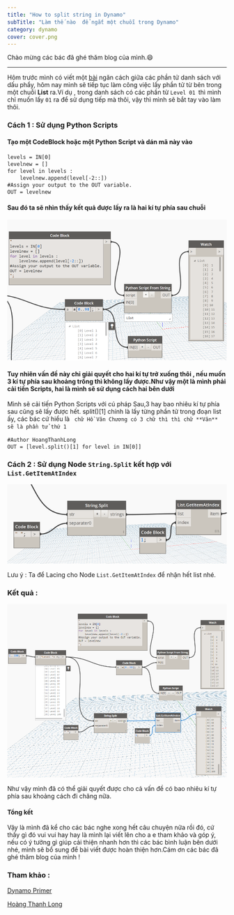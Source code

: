 ```yaml
---
title: "How to split string in Dynamo"
subTitle: "Làm thế nào  để ngắt một chuỗi trong Dynamo"
category: dynamo
cover: cover.png
---
```


Chào mừng các bác đã ghé thăm blog của mình.😄

---

Hôm trước mình có viết một <a href="https://chuongmep.com/break-string-in-dynamo-list-with-characters" target="_blank">bài</a> ngăn cách giữa các phần tử danh sách với dấu phẩy, hôm nay mình sẽ tiếp tục làm công việc lấy phần tử từ bên trong một chuỗi **List** ra.Ví dụ , trong danh sách có các phần từ `Level 01 `thì mình chỉ muốn lấy `01` ra để  sử dụng tiếp mà thôi, vậy thì mình sẽ bắt tay vào làm thôi.

### Cách 1 : Sử dụng Python Scripts
#### Tạo một **CodeBlock** hoặc một **Python Script** và dán mã này vào

```
levels = IN[0]
levelnew = []
for level in levels :
	levelnew.append(level[-2::])
#Assign your output to the OUT variable.
OUT = levelnew
```
#### Sau đó ta sẽ nhìn thấy kết quả được lấy ra là hai kí tự phía sau chuỗi
![](https://github.com/chuong9x/DataBlog/blob/master/splitstring/SplitString01.png?raw=true)
#### Tuy nhiên vấn đề này chỉ giải quyết cho hai kí tự trở xuống thôi , nếu muốn 3 kí tự phía sau khoảng trống thì không lấy được.Như vậy một là mình phải cải tiến Scripts, hai là mình sẽ sử dụng cách hai bên dưới
Mình sẽ cải tiến Python Scripts với cú pháp Sau,3 hay bao nhiêu kí tự phía sau cũng sẽ lấy được hết. split()[1] chính là lấy từng phần tử trong đoạn list ấy, các bác cứ hiểu là ` chữ Hồ Văn Chương có 3 chữ thì thì chữ **Văn** sẽ là phần tử thứ 1`
```
#Author HoangThanhLong
OUT = [level.split()[1] for level in IN[0]]
```
### Cách 2 : Sử dụng Node `String.Split` kết hợp với `List.GetItemAtIndex`
![](https://github.com/chuong9x/DataBlog/blob/master/splitstring/SplitString02.png?raw=true)

Lưu ý : Ta để Lacing cho Node `List.GetItemAtIndex` để nhận hết list nhé.
### Kết quả : 
![](https://github.com/chuong9x/DataBlog/blob/master/splitstring/Screenshot_1.png?raw=true)

Như vậy mình đã có thể giải quyết được cho cả vấn đề có bao nhiêu kí tự phía sau khoảng cách đi chăng nữa.
#### Tổng kết
Vậy là mình đã kể cho các bác nghe xong hết câu chuyện nữa rồi đó, cứ thấy gì đó vui vui hay hay là mình lại viết lên cho a e tham khảo và góp ý, nếu có ý tưởng gì giúp cải thiện nhanh hơn thì các bác bình luận bên dưới nhé, mình sẽ bổ sung để bài viết được hoàn thiện hơn.Cám ơn các bác đã ghé thăm blog của mình !

### Tham khảo :
<a href="https://primer.dynamobim.org/04_The-Building-Blocks-of-Programs/4-4_strings.html" target="_blank">Dynamo Primer</a>

<a href="https://github.com/htlcnn" target="_blank">Hoàng Thanh Long</a>  
